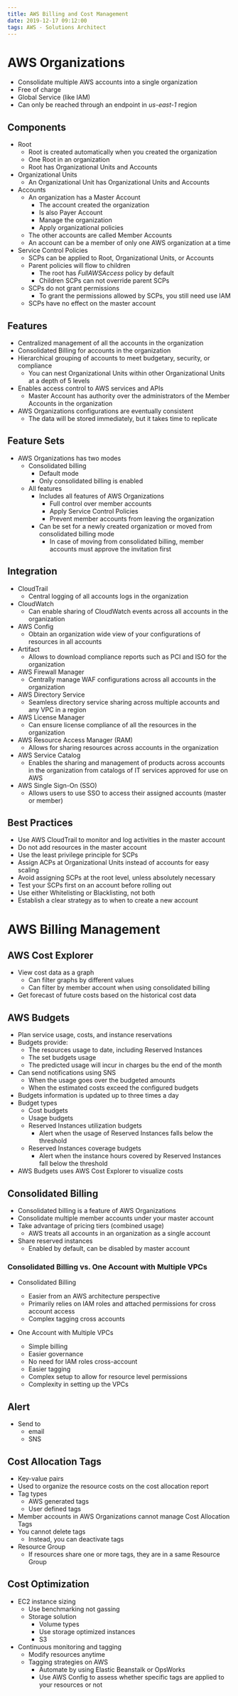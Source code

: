 ```yaml
---
title: AWS Billing and Cost Management
date: 2019-12-17 09:12:00
tags: AWS - Solutions Architect
---
```


# AWS Organizations

- Consolidate multiple AWS accounts into a single organization
- Free of charge
- Global Service (like IAM)
- Can only be reached through an endpoint in *us-east-1* region

## Components

- Root
  - Root is created automatically when you created the organization
  - One Root in an organization
  - Root has Organizational Units and Accounts
- Organizational Units
  - An Organizational Unit has Organizational Units and Accounts
- Accounts
  - An organization has a Master Account
    - The account created the organization
    - Is also Payer Account
    - Manage the organization
    - Apply organizational policies
  - The other accounts are called Member Accounts
  - An account can be a member of only one AWS organization at a time
- Service Control Policies
  - SCPs can be applied to Root, Organizational Units, or Accounts
  - Parent policies will flow to children
    - The root has *FullAWSAccess* policy by default
    - Children SCPs can not override parent SCPs
  - SCPs do not grant permissions
    - To grant the permissions allowed by SCPs, you still need use IAM
  - SCPs have no effect on the master account

## Features

- Centralized management of all the accounts in the organization
- Consolidated Billing for accounts in the organization
- Hierarchical grouping of accounts to meet budgetary, security, or compliance
  - You can nest Organizational Units within other Organizational Units at a depth of 5 levels
- Enables access control to AWS services and APIs
  - Master Account has authority over the administrators of the Member Accounts in the organization
- AWS Organizations configurations are eventually consistent
  - The data will be stored immediately, but it takes time to replicate

## Feature Sets

- AWS Organizations has two modes
  - Consolidated billing
    - Default mode
    - Only consolidated billing is enabled
  - All features
    - Includes all features of AWS Organizations
      - Full control over member accounts
      - Apply Service Control Policies
      - Prevent member accounts from leaving the organization
    - Can be set for a newly created organization or moved from consolidated billing mode
      - In case of moving from consolidated billing, member accounts must approve the invitation first

## Integration

- CloudTrail
  - Central logging of all accounts logs in the organization
- CloudWatch
  - Can enable sharing of CloudWatch events across all accounts in the organization
- AWS Config
  - Obtain an organization wide view of your configurations of resources in all accounts
- Artifact
  - Allows to download compliance reports such as PCI and ISO for the organization
- AWS Firewall Manager
  - Centrally manage WAF configurations across all accounts in the organization
- AWS Directory Service
  - Seamless directory service sharing across multiple accounts and any VPC in a region
- AWS License Manager
  - Can ensure license compliance of all the resources in the organization
- AWS Resource Access Manager (RAM)
  - Allows for sharing resources across accounts in the organization
- AWS Service Catalog
  - Enables the sharing and management of products across accounts in the organization from catalogs of IT services approved for use on AWS
- AWS Single Sign-On (SSO)
  - Allows users to use SSO to access their assigned accounts (master or member)

## Best Practices

- Use AWS CloudTrail to monitor and log activities in the master account
- Do not add resources in the master account
- Use the least privilege principle for SCPs
- Assign ACPs at Organizational Units instead of accounts for easy scaling
- Avoid assigning SCPs at the root level, unless absolutely necessary
- Test your SCPs first on an account before rolling out
- Use either Whitelisting or Blacklisting, not both
- Establish a clear strategy as to when to create a new account

# AWS Billing Management

## AWS Cost Explorer

- View cost data as a graph
  - Can filter graphs by different values
  - Can filter by member account when using consolidated billing
- Get forecast of future costs based on the historical cost data

## AWS Budgets

- Plan service usage, costs, and instance reservations
- Budgets provide:
  - The resources usage to date, including Reserved Instances
  - The set budgets usage
  - The predicted usage will incur in charges bu the end of the month
- Can send notifications using SNS
  - When the usage goes over the budgeted amounts
  - When the estimated costs exceed the configured budgets
- Budgets information is updated up to three times a day
- Budget types
  - Cost budgets
  - Usage budgets
  - Reserved Instances utilization budgets
    - Alert when the usage of Reserved Instances falls below the threshold
  - Reserved Instances coverage budgets
    - Alert when the instance hours covered by Reserved Instances fall below the threshold
- AWS Budgets uses AWS Cost Explorer to visualize costs

## Consolidated Billing

- Consolidated billing is a feature of AWS Organizations
- Consolidate multiple member accounts under your master account
- Take advantage of pricing tiers (combined usage)
  - AWS treats all accounts in an organization as a single account
- Share reserved instances
  - Enabled by default, can be disabled by master account

### Consolidated Billing vs. One Account with Multiple VPCs

- Consolidated Billing
  - Easier from an AWS architecture perspective
  - Primarily relies on IAM roles and attached permissions for cross account access
  - Complex tagging cross accounts

- One Account with Multiple VPCs
  - Simple billing
  - Easier governance
  - No need for IAM roles cross-account
  - Easier tagging
  - Complex setup to allow for resource level permissions
  - Complexity in setting up the VPCs

## Alert

- Send to
  - email
  - SNS

## Cost Allocation Tags

- Key-value pairs
- Used to organize the resource costs on the cost allocation report
- Tag types
  - AWS generated tags
  - User defined tags
- Member accounts in AWS Organizations cannot manage Cost Allocation Tags
- You cannot delete tags
  - Instead, you can deactivate tags
- Resource Group
  - If resources share one or more tags, they are in a same Resource Group

## Cost Optimization

- EC2 instance sizing
  - Use benchmarking not gassing
  - Storage solution
    - Volume types
    - Use storage optimized instances
    - S3
- Continuous monitoring and tagging
  - Modify resources anytime
  - Tagging strategies on AWS
    - Automate by using Elastic Beanstalk or OpsWorks
    - Use AWS Config to assess whether specific tags are applied to your resources or not

